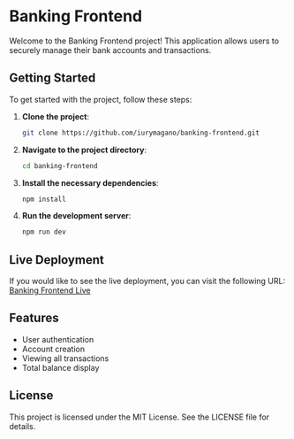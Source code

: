 # Banking Frontend

Welcome to the Banking Frontend project! This application allows users to securely manage their bank accounts and transactions.

## Getting Started

To get started with the project, follow these steps:

1. **Clone the project**:
   ```bash
   git clone https://github.com/iurymagano/banking-frontend.git
   ```
   
2. **Navigate to the project directory**:
   ```bash
   cd banking-frontend
   ```

3. **Install the necessary dependencies**:
   ```bash
   npm install
   ```

4. **Run the development server**:
   ```bash
   npm run dev
   ```

## Live Deployment

If you would like to see the live deployment, you can visit the following URL: [Banking Frontend Live](https://banking-frontend-mocha.vercel.app/)

## Features

- User authentication
- Account creation
- Viewing all transactions
- Total balance display


## License

This project is licensed under the MIT License. See the LICENSE file for details.
